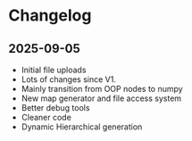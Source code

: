 # Changelog

## 2025-09-05
- Initial file uploads
- Lots of changes since V1. 
- Mainly transition from OOP nodes to numpy
- New map generator and file access system
- Better debug tools
- Cleaner code
- Dynamic Hierarchical generation
